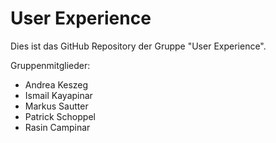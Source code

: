 # User Experience

Dies ist das GitHub Repository der Gruppe "User Experience".

Gruppenmitglieder:
- Andrea Keszeg
- Ismail Kayapinar
- Markus Sautter
- Patrick Schoppel
- Rasin Campinar
